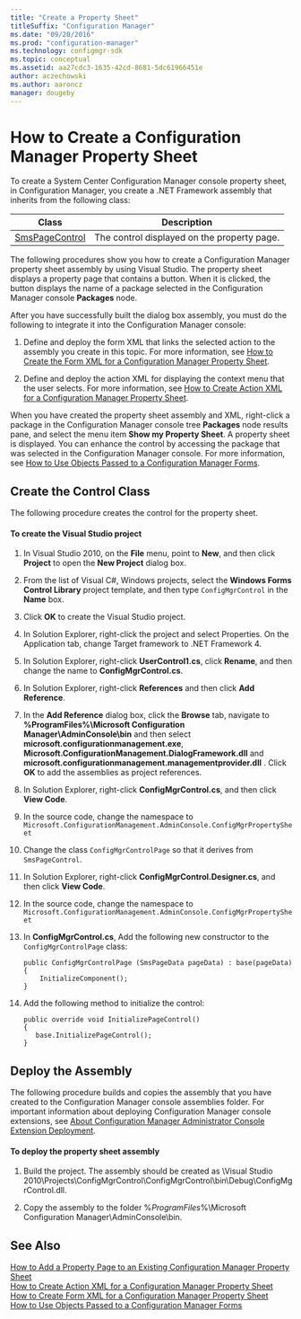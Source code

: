 ```yaml
---
title: "Create a Property Sheet"
titleSuffix: "Configuration Manager"
ms.date: "09/20/2016"
ms.prod: "configuration-manager"
ms.technology: configmgr-sdk
ms.topic: conceptual
ms.assetid: aa27cdc3-1635-42cd-8681-5dc61966451e
author: aczechowski
ms.author: aaroncz
manager: dougeby
---
```

# How to Create a Configuration Manager Property Sheet
To create a System Center Configuration Manager console property sheet, in Configuration Manager, you create a .NET Framework assembly that inherits from the following class:  

|Class|Description|  
|-----------|-----------------|  
|[SmsPageControl](https://msdn.microsoft.com/library/microsoft.configurationmanagement.adminconsole.smspagecontrol.aspx)|The control displayed on the property page.|  

 The following procedures show you how to create a Configuration Manager property sheet assembly by using Visual Studio. The property sheet displays a property page that contains a button. When it is clicked, the button displays the name of a package selected in the Configuration Manager console **Packages** node.  

 After you have successfully built the dialog box assembly, you must do the following to integrate it into the Configuration Manager console:  

1.  Define and deploy the form XML that links the selected action to the assembly you create in this topic. For more information, see [How to Create the Form XML for a Configuration Manager Property Sheet](../../../../develop/core/servers/console/how-to-create-form-xml-for-a-configuration-manager-property-sheet.md).  

2.  Define and deploy the action XML for displaying the context menu that the user selects. For more information, see [How to Create Action XML for  a Configuration Manager Property Sheet](../../../../develop/core/servers/console/how-to-create-action-xml-for-a-configuration-manager-property-sheet.md).  

 When you have created the property sheet assembly and XML, right-click a package in the Configuration Manager console tree **Packages** node results pane, and select the menu item **Show my Property Sheet**. A property sheet is displayed. You can enhance the control by accessing the package that was selected in the Configuration Manager console. For more information, see [How to Use Objects Passed to a Configuration Manager Forms](../../../../develop/core/servers/console/how-to-use-objects-passed-to-a-configuration-manager-form.md).  

## Create the Control Class  
 The following procedure creates the control for the property sheet.  

#### To create the Visual Studio project  

1.  In Visual Studio 2010, on the **File** menu, point to **New**, and then click **Project** to open the **New Project** dialog box.  

2.  From the list of Visual C#, Windows projects, select the **Windows Forms Control Library** project template, and then type `ConfigMgrControl` in the **Name** box.  

3.  Click **OK** to create the Visual Studio project.  

4.  In Solution Explorer, right-click the project and select Properties. On the Application tab, change Target framework to .NET Framework 4.  

5.  In Solution Explorer, right-click **UserControl1.cs**, click **Rename**, and then change the name to **ConfigMgrControl.cs**.  

6.  In Solution Explorer, right-click **References** and then click **Add Reference**.  

7.  In the **Add Reference** dialog box, click the **Browse** tab, navigate to **%ProgramFiles%\Microsoft Configuration Manager\AdminConsole\bin** and then select  **microsoft.configurationmanagement.exe**, **Microsoft.ConfigurationManagement.DialogFramework.dll** and **microsoft.configurationmanagement.managementprovider.dll** . Click **OK** to add the assemblies as project references.  

8.  In Solution Explorer, right-click **ConfigMgrControl.cs**, and then click **View Code**.  

9. In the source code, change the namespace to `Microsoft.ConfigurationManagement.AdminConsole.ConfigMgrPropertySheet`  

10. Change the class `ConfigMgrControlPage` so that it derives from `SmsPageControl`.  

11. In Solution Explorer, right-click **ConfigMgrControl.Designer.cs**, and then click **View Code**.  

12. In the source code, change the namespace to `Microsoft.ConfigurationManagement.AdminConsole.ConfigMgrPropertySheet`  

13. In **ConfigMgrControl.cs**, Add the following new constructor to the `ConfigMgrControlPage` class:  

    ```  
    public ConfigMgrControlPage (SmsPageData pageData) : base(pageData)  
    {  
        InitializeComponent();  
    }  
    ```  

14. Add the following method to initialize the control:  

    ```  
    public override void InitializePageControl()  
    {  
       base.InitializePageControl();  
    }  
    ```  

## Deploy the Assembly  
 The following procedure builds and copies the assembly that you have created to the Configuration Manager console assemblies folder. For important information about deploying Configuration Manager console extensions, see [About Configuration Manager Administrator Console Extension Deployment](../../../../develop/core/servers/console/console-extension-deployment.md).  

#### To deploy the property sheet assembly  

1.  Build the project. The assembly should be created as \Visual Studio 2010\Projects\ConfigMgrControl\ConfigMgrControl\bin\Debug\ConfigMgrControl.dll.  

2.  Copy the assembly to the folder %*ProgramFiles*%\Microsoft Configuration Manager\AdminConsole\bin.  

## See Also  
 [How to Add a Property Page to an Existing Configuration Manager Property Sheet](../../../../develop/core/servers/console/how-to-add-a-property-page-to-an-existing-configuration-manager-property-sheet.md)   
 [How to Create Action XML for a Configuration Manager Property Sheet](../../../../develop/core/servers/console/how-to-create-action-xml-for-a-configuration-manager-property-sheet.md)   
 [How to Create Form XML for a Configuration Manager Property Sheet](../../../../develop/core/servers/console/how-to-create-form-xml-for-a-configuration-manager-property-sheet.md)   
 [How to Use Objects Passed to a Configuration Manager Forms](../../../../develop/core/servers/console/how-to-use-objects-passed-to-a-configuration-manager-form.md)
